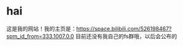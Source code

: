 # hai
这是我的网站！我的主页是：https://space.bilibili.com/526198467?spm_id_from=333.1007.0.0     目前还没有我自己的fs群哦，以后会公布的
